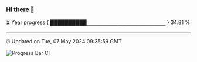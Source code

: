 ### Hi there 👋

⏳ Year progress { ██████████▁▁▁▁▁▁▁▁▁▁▁▁▁▁▁▁▁▁▁▁ } 34.81 %

---

⏰ Updated on Tue, 07 May 2024 09:35:59 GMT

![Progress Bar CI](https://github.com/IshwaranRudhara/GIT-ACTION/workflows/Progress%20Bar%20CI/badge.svg)
